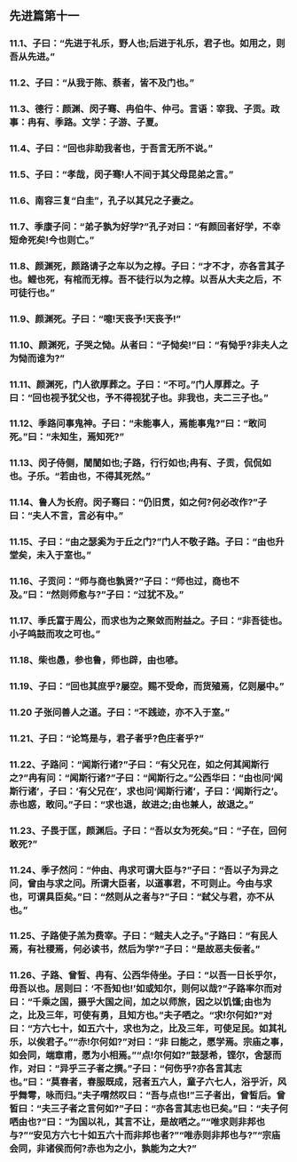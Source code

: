 ## 先进篇第十一


### 11.1、子曰：“先进于礼乐，野人也;后进于礼乐，君子也。如用之，则吾从先进。”

### 11.2、子曰：“从我于陈、蔡者，皆不及门也。”

### 11.3、德行：颜渊、闵子骞、冉伯牛、仲弓。言语：宰我、子贡。政事：冉有、季路。文学：子游、子夏。

### 11.4、子曰：“回也非助我者也，于吾言无所不说。”

### 11.5、子曰：“孝哉，闵子骞!人不间于其父母昆弟之言。”

### 11.6、南容三复“白圭”，孔子以其兄之子妻之。

### 11.7、季康子问：“弟子孰为好学?”孔子对曰：“有颜回者好学，不幸短命死矣!今也则亡。”

### 11.8、颜渊死，颜路请子之车以为之椁。子曰：“才不才，亦各言其子也。鲤也死，有棺而无椁。吾不徒行以为之椁。以吾从大夫之后，不可徒行也。”

### 11.9、颜渊死。子曰：“噫!天丧予!天丧予!”

### 11.10、颜渊死，子哭之恸。从者曰：“子恸矣!”曰：“有恸乎?非夫人之为恸而谁为?”

### 11.11、颜渊死，门人欲厚葬之。子曰：“不可。”门人厚葬之。子曰：“回也视予犹父也，予不得视犹子也。非我也，夫二三子也。”

### 11.12、季路问事鬼神。子曰：“未能事人，焉能事鬼?”曰：“敢问死。”曰：“未知生，焉知死?”

### 11.13、闵子侍侧，誾誾如也;子路，行行如也;冉有、子贡，侃侃如也。子乐。“若由也，不得其死然。”

### 11.14、鲁人为长府。闵子骞曰：“仍旧贯，如之何?何必改作?”子曰：“夫人不言，言必有中。”

### 11.15、子曰：“由之瑟奚为于丘之门?”门人不敬子路。子曰：“由也升堂矣，未入于室也。”

### 11.16、子贡问：“师与商也孰贤?”子曰：“师也过，商也不及。”曰：“然则师愈与?”子曰：“过犹不及。”

### 11.17、季氏富于周公，而求也为之聚敛而附益之。子曰：“非吾徒也。小子鸣鼓而攻之可也。”

### 11.18、柴也愚，参也鲁，师也辟，由也喭。

### 11.19、子曰：“回也其庶乎?屡空。赐不受命，而货殖焉，亿则屡中。”

### 11.20 子张问善人之道。子曰：“不践迹，亦不入于室。”

### 11.21、子曰：“论笃是与，君子者乎?色庄者乎?”

### 11.22、子路问：“闻斯行诸?”子曰：“有父兄在，如之何其闻斯行之?”冉有问：“闻斯行诸?”子曰：“闻斯行之。”公西华曰：“由也问‘闻斯行诸’，子曰：‘有父兄在’，求也问‘闻斯行诸’，子曰：‘闻斯行之’。赤也惑，敢问。”子曰：“求也退，故进之;由也兼人，故退之。”

### 11.23、子畏于匡，颜渊后。子曰：“吾以女为死矣。”曰：“子在，回何敢死?”

### 11.24、季子然问：“仲由、冉求可谓大臣与?”子曰：“吾以子为异之问，曾由与求之问。所谓大臣者，以道事君，不可则止。今由与求也，可谓具臣矣。”曰：“然则从之者与?”子曰：“弑父与君，亦不从也。”

### 11.25、子路使子羔为费宰。子曰：“贼夫人之子。”子路曰：“有民人焉，有社稷焉，何必读书，然后为学?”子曰：“是故恶夫佞者。”

### 11.26、子路、曾皙、冉有、公西华侍坐。子曰：“以吾一日长乎尔，毋吾以也。居则曰：‘不吾知也!’如或知尔，则何以哉?”子路率尔而对曰：“千乘之国，摄乎大国之间，加之以师旅，因之以饥馑;由也为之，比及三年，可使有勇，且知方也。”夫子哂之。“求!尔何如?”对曰：“方六七十，如五六十，求也为之，比及三年，可使足民。如其礼乐，以俟君子。”“赤!尔何如?”对曰：“非 曰能之，愿学焉。宗庙之事，如会同，端章甫，愿为小相焉。”“点!尔何如?”鼓瑟希，铿尔，舍瑟而作，对曰：“异乎三子者之撰。”子曰：“何伤乎?亦各言其志也。”曰：“莫春者，春服既成，冠者五六人，童子六七人，浴乎沂，风乎舞雩，咏而归。”夫子喟然叹曰：“吾与点也!”三子者出，曾皙后。曾皙曰：“夫三子者之言何如?”子曰：“亦各言其志也已矣。”曰：“夫子何哂由也?”曰：“为国以礼，其言不让，是故哂之。”“唯求则非邦也与?”“安见方六七十如五六十而非邦也者?”“唯赤则非邦也与?”“宗庙会同，非诸侯而何?赤也为之小，孰能为之大?”

